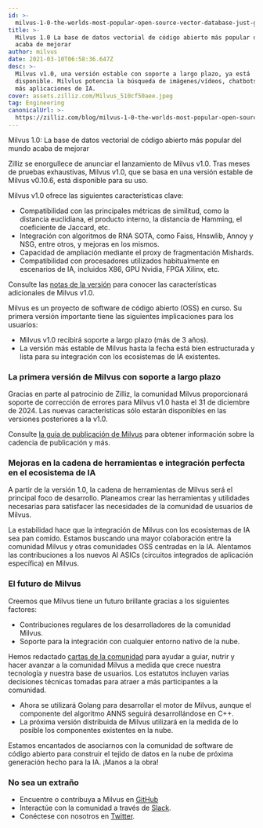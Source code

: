 ```yaml
---
id: >-
  milvus-1-0-the-worlds-most-popular-open-source-vector-database-just-got-better.md
title: >-
  Milvus 1.0 La base de datos vectorial de código abierto más popular del mundo
  acaba de mejorar
author: milvus
date: 2021-03-10T06:58:36.647Z
desc: >-
  Milvus v1.0, una versión estable con soporte a largo plazo, ya está
  disponible. Milvlus potencia la búsqueda de imágenes/vídeos, chatbots y muchas
  más aplicaciones de IA.
cover: assets.zilliz.com/Milvus_510cf50aee.jpeg
tag: Engineering
canonicalUrl: >-
  https://zilliz.com/blog/milvus-1-0-the-worlds-most-popular-open-source-vector-database-just-got-better
---
```

<custom-h1>Milvus 1.0: La base de datos vectorial de código abierto más popular del mundo acaba de mejorar</custom-h1><p>Zilliz se enorgullece de anunciar el lanzamiento de Milvus v1.0. Tras meses de pruebas exhaustivas, Milvus v1.0, que se basa en una versión estable de Milvus v0.10.6, está disponible para su uso.</p>
<p>Milvus v1.0 ofrece las siguientes características clave:</p>
<ul>
<li>Compatibilidad con las principales métricas de similitud, como la distancia euclidiana, el producto interno, la distancia de Hamming, el coeficiente de Jaccard, etc.</li>
<li>Integración con algoritmos de RNA SOTA, como Faiss, Hnswlib, Annoy y NSG, entre otros, y mejoras en los mismos.</li>
<li>Capacidad de ampliación mediante el proxy de fragmentación Mishards.</li>
<li>Compatibilidad con procesadores utilizados habitualmente en escenarios de IA, incluidos X86, GPU Nvidia, FPGA Xilinx, etc.</li>
</ul>
<p>Consulte las <a href="https://www.milvus.io/docs/v1.0.0/release_notes.md">notas de la versión</a> para conocer las características adicionales de Milvus v1.0.</p>
<p>Milvus es un proyecto de software de código abierto (OSS) en curso. Su primera versión importante tiene las siguientes implicaciones para los usuarios:</p>
<ul>
<li>Milvus v1.0 recibirá soporte a largo plazo (más de 3 años).</li>
<li>La versión más estable de Milvus hasta la fecha está bien estructurada y lista para su integración con los ecosistemas de IA existentes.</li>
</ul>
<h3 id="The-first-version-of-Milvus-with-long-term-support" class="common-anchor-header">La primera versión de Milvus con soporte a largo plazo</h3><p>Gracias en parte al patrocinio de Zilliz, la comunidad Milvus proporcionará soporte de corrección de errores para Milvus v1.0 hasta el 31 de diciembre de 2024. Las nuevas características sólo estarán disponibles en las versiones posteriores a la v1.0.</p>
<p>Consulte <a href="https://milvus.io/docs/v1.0.0/milvus_release_guideline.md">la guía de publicación de Milvus</a> para obtener información sobre la cadencia de publicación y más.</p>
<h3 id="Toolchain-enhancements-and-seamless-AI-ecosystem-integration" class="common-anchor-header">Mejoras en la cadena de herramientas e integración perfecta en el ecosistema de IA</h3><p>A partir de la versión 1.0, la cadena de herramientas de Milvus será el principal foco de desarrollo. Planeamos crear las herramientas y utilidades necesarias para satisfacer las necesidades de la comunidad de usuarios de Milvus.</p>
<p>La estabilidad hace que la integración de Milvus con los ecosistemas de IA sea pan comido. Estamos buscando una mayor colaboración entre la comunidad Milvus y otras comunidades OSS centradas en la IA. Alentamos las contribuciones a los nuevos AI ASICs (circuitos integrados de aplicación específica) en Milvus.</p>
<h3 id="The-future-of-Milvus" class="common-anchor-header">El futuro de Milvus</h3><p>Creemos que Milvus tiene un futuro brillante gracias a los siguientes factores:</p>
<ul>
<li>Contribuciones regulares de los desarrolladores de la comunidad Milvus.</li>
<li>Soporte para la integración con cualquier entorno nativo de la nube.</li>
</ul>
<p>Hemos redactado <a href="https://milvus.io/docs/v1.0.0/milvus_community_charters.md">cartas de la comunidad</a> para ayudar a guiar, nutrir y hacer avanzar a la comunidad Milvus a medida que crece nuestra tecnología y nuestra base de usuarios. Los estatutos incluyen varias decisiones técnicas tomadas para atraer a más participantes a la comunidad.</p>
<ul>
<li>Ahora se utilizará Golang para desarrollar el motor de Milvus, aunque el componente del algoritmo ANNS seguirá desarrollándose en C++.</li>
<li>La próxima versión distribuida de Milvus utilizará en la medida de lo posible los componentes existentes en la nube.</li>
</ul>
<p>Estamos encantados de asociarnos con la comunidad de software de código abierto para construir el tejido de datos en la nube de próxima generación hecho para la IA. ¡Manos a la obra!</p>
<h3 id="Don’t-be-a-stranger" class="common-anchor-header">No sea un extraño</h3><ul>
<li>Encuentre o contribuya a Milvus en <a href="https://github.com/milvus-io/milvus/">GitHub</a></li>
<li>Interactúe con la comunidad a través de <a href="https://join.slack.com/t/milvusio/shared_invite/zt-e0u4qu3k-bI2GDNys3ZqX1YCJ9OM~GQ">Slack</a>.</li>
<li>Conéctese con nosotros en <a href="https://twitter.com/milvusio">Twitter</a>.</li>
</ul>
